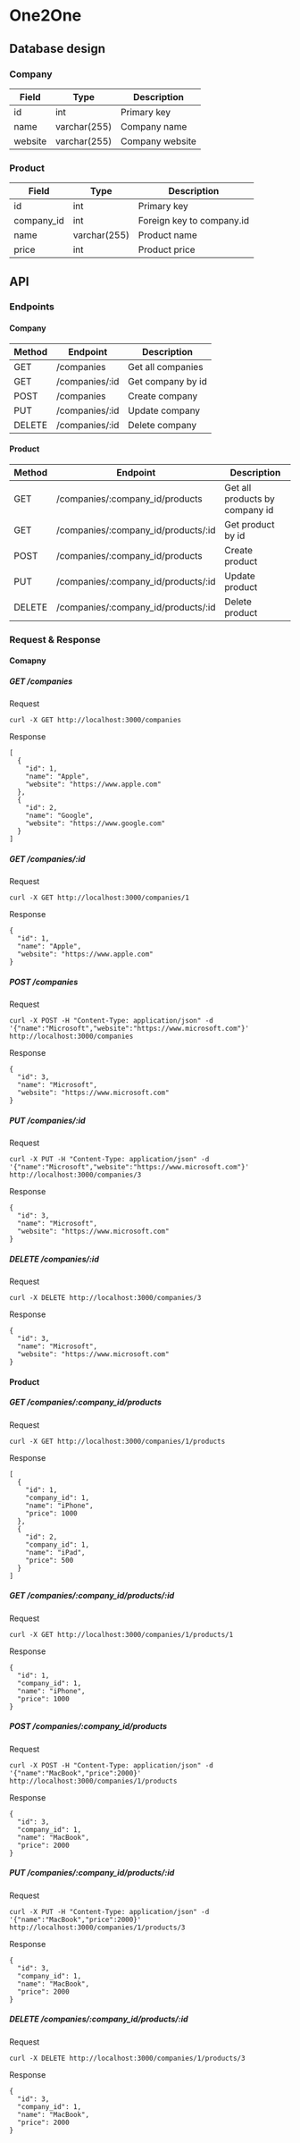 # One2One

## Database design

### Company

| Field | Type | Description |
| --- | --- | --- |
| id | int | Primary key |
| name | varchar(255) | Company name |
| website | varchar(255) | Company website |

### Product

| Field | Type | Description |
| --- | --- | --- |
| id | int | Primary key |
| company_id | int | Foreign key to company.id |
| name | varchar(255) | Product name |
| price | int | Product price |

## API

### Endpoints

#### Company

| Method | Endpoint | Description |
| --- | --- | --- |
| GET | /companies | Get all companies |
| GET | /companies/:id | Get company by id |
| POST | /companies | Create company |
| PUT | /companies/:id | Update company |
| DELETE | /companies/:id | Delete company |

#### Product

| Method | Endpoint | Description |
| --- | --- | --- |
| GET | /companies/:company_id/products | Get all products by company id |
| GET | /companies/:company_id/products/:id | Get product by id |
| POST | /companies/:company_id/products | Create product |
| PUT | /companies/:company_id/products/:id | Update product |
| DELETE | /companies/:company_id/products/:id | Delete product |

### Request & Response

#### Comapny

##### GET /companies

Request

```
curl -X GET http://localhost:3000/companies
```

Response

```
[
  {
    "id": 1,
    "name": "Apple",
    "website": "https://www.apple.com"
  },
  {
    "id": 2,
    "name": "Google",
    "website": "https://www.google.com"
  }
]
```

##### GET /companies/:id

Request

```
curl -X GET http://localhost:3000/companies/1
```

Response

```
{
  "id": 1,
  "name": "Apple",
  "website": "https://www.apple.com"
}
```

##### POST /companies

Request

```
curl -X POST -H "Content-Type: application/json" -d '{"name":"Microsoft","website":"https://www.microsoft.com"}' http://localhost:3000/companies
```

Response

```
{
  "id": 3,
  "name": "Microsoft",
  "website": "https://www.microsoft.com"
}
```

##### PUT /companies/:id

Request

```
curl -X PUT -H "Content-Type: application/json" -d '{"name":"Microsoft","website":"https://www.microsoft.com"}' http://localhost:3000/companies/3
```

Response

```
{
  "id": 3,
  "name": "Microsoft",
  "website": "https://www.microsoft.com"
}
```

##### DELETE /companies/:id

Request

```
curl -X DELETE http://localhost:3000/companies/3
```

Response

```
{
  "id": 3,
  "name": "Microsoft",
  "website": "https://www.microsoft.com"
}
```

#### Product

##### GET /companies/:company_id/products

Request

```
curl -X GET http://localhost:3000/companies/1/products
```

Response

```
[
  {
    "id": 1,
    "company_id": 1,
    "name": "iPhone",
    "price": 1000
  },
  {
    "id": 2,
    "company_id": 1,
    "name": "iPad",
    "price": 500
  }
]
```

##### GET /companies/:company_id/products/:id

Request

```
curl -X GET http://localhost:3000/companies/1/products/1
```

Response

```
{
  "id": 1,
  "company_id": 1,
  "name": "iPhone",
  "price": 1000
}
```

##### POST /companies/:company_id/products

Request

```
curl -X POST -H "Content-Type: application/json" -d '{"name":"MacBook","price":2000}' http://localhost:3000/companies/1/products
```

Response

```
{
  "id": 3,
  "company_id": 1,
  "name": "MacBook",
  "price": 2000
}
```

##### PUT /companies/:company_id/products/:id

Request

```
curl -X PUT -H "Content-Type: application/json" -d '{"name":"MacBook","price":2000}' http://localhost:3000/companies/1/products/3
```

Response

```
{
  "id": 3,
  "company_id": 1,
  "name": "MacBook",
  "price": 2000
}
```

##### DELETE /companies/:company_id/products/:id

Request

```
curl -X DELETE http://localhost:3000/companies/1/products/3
```

Response

```
{
  "id": 3,
  "company_id": 1,
  "name": "MacBook",
  "price": 2000
}
```
